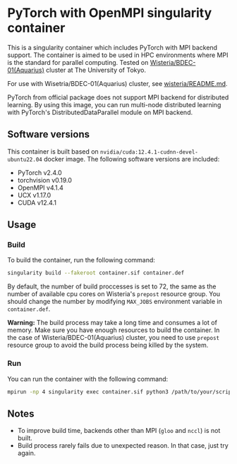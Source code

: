 # PyTorch with OpenMPI singularity container

This is a singularity container which includes PyTorch with MPI backend support. The container is aimed to be used in HPC environments where MPI is the standard for parallel computing. Tested on [Wisteria/BDEC-01(Aquarius)](https://www.cc.u-tokyo.ac.jp/en/supercomputer/wisteria/system.php) cluster at The University of Tokyo.

For use with Wisetria/BDEC-01(Aquarius) cluster, see [wisteria/README.md](wisteria/README.md).

PyTorch from official package does not support MPI backend for distributed learning. By using this image, you can run multi-node distributed learning with PyTorch's DistributedDataParallel module on MPI backend.

## Software versions

This container is built based on `nvidia/cuda:12.4.1-cudnn-devel-ubuntu22.04` docker image. The following software versions are included:

- PyTorch v2.4.0
- torchvision v0.19.0
- OpenMPI v4.1.4
- UCX v1.17.0
- CUDA v12.4.1

## Usage

### Build

To build the container, run the following command:

```bash
singularity build --fakeroot container.sif container.def
```

By default, the number of build proccesses is set to 72, the same as the number of available cpu cores on Wisteria's `prepost` resource group. You should change the number by modifying `MAX_JOBS` environment variable in `container.def`.

**Warning:** The build process may take a long time and consumes a lot of memory. Make sure you have enough resources to build the container. In the case of Wisteria/BDEC-01(Aquarius) cluster, you need to use `prepost` resource group to avoid the build process being killed by the system.

### Run

You can run the container with the following command:

```bash
mpirun -np 4 singularity exec container.sif python3 /path/to/your/script.py
```

## Notes

- To improve build time, backends other than MPI (`gloo` and `nccl`) is not built.
- Build process rarely fails due to unexpected reason. In that case, just try again.